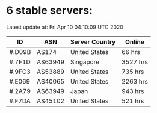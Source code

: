# 6 stable servers:

Latest update at: Fri Apr 10 04:10:09 UTC 2020

| ID | ASN | Server Country | Online |
| -- | --- | -------------- | ------ |
| #.D09B | AS174 | United States | 66 hrs |
| #.7F1D | AS63949 | Singapore | 3527 hrs |
| #.9FC3 | AS53889 | United States | 735 hrs |
| #.E069 | AS40065 | United States | 2263 hrs |
| #.2A79 | AS63949 | Japan | 943 hrs |
| #.F7DA | AS45102 | United States | 521 hrs |

